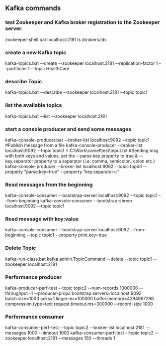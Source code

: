 ## Kafka commands

### test Zookeeper and Kafka broker registration to the Zookeeper server.
zookeeper-shell.bat localhost:2181 ls /brokers/ids

### create a new Kafka topic
kafka-topics.bat --create --zookeeper localhost:2181 --replication-factor 1 --partitions 1 --topic HealthCare

### describe Topic
kafka-topics.bat --describe --zookeeper localhost:2181 --topic topic1

### list the available topics
kafka-topics.bat --list --zookeeper localhost:2181  

### start a console producer and send some messages 
kafka-console-producer.bat --broker-list localhost:9092 --topic topic1
#Publish message from a file
kafka-console-producer --broker-list localhost:9092 --topic topic1 < C:\Work\camel\test\input.txt
#Sending msg with both keys and values, set the --parse.key property to true & --key.separator property to a separator (i.e. comma, semicolon, colon etc.) 
kafka-console-producer --broker-list localhost:9092 --topic topic1 --property "parse.key=true" --property "key.separator=:"

### Read messages from the beginning
kafka-console-consumer --bootstrap-server localhost:9092 --topic topic1 --from-beginning
kafka-console-consumer --bootstrap-server localhost:9092 --topic topic1

### Read message with key:value
kafka-console-consumer --bootstrap-server localhost:9092 --from-beginning --topic topic1 --property print.key=true

### Delete Topic
kafka-run-class.bat kafka.admin.TopicCommand --delete --topic topic1 --zookeeper localhost:2181

### Performance producer
kafka-producer-perf-test --topic topic2 --num-records 1000000 --throughput -1 --producer-props bootstrap.servers=localhost:9092 batch.size=1000 acks=1 linger.ms=100000 buffer.memory=4294967296 compression.type=text request.timeout.ms=300000 --record-size 1000

### Performance consumer
kafka-consumer-perf-test --topic topic2 --broker-list localhost:2181 --messages 1000 --timeout 1000
kafka-consumer-perf-test --topic topic2 --zookeeper localhost:2181 --messages 150 --threads 1
